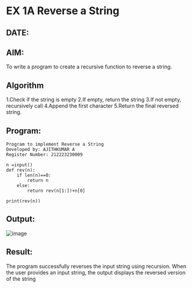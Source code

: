 # EX 1A Reverse a String
## DATE:
## AIM:
To write a program to create a recursive function to reverse a string.

## Algorithm
1.Check if the string is empty
2.If empty, return the string
3.If not empty, recursively call
4.Append the first character
5.Return the final reversed string.
## Program:
~~~
Program to implement Reverse a String
Developed by: AJITHKUMAR A
Register Number: 212223230009

n =input()
def rev(n):
    if len(n)==0:
        return n
    else:
        return rev(n[1:])+n[0] 
    
print(rev(n))
~~~
## Output:
![image](https://github.com/user-attachments/assets/61da1721-d8f3-4258-ae0d-4308c45bbd86)

## Result:
The program successfully reverses the input string using recursion. When the user provides an input string, the output displays the reversed version of the string
